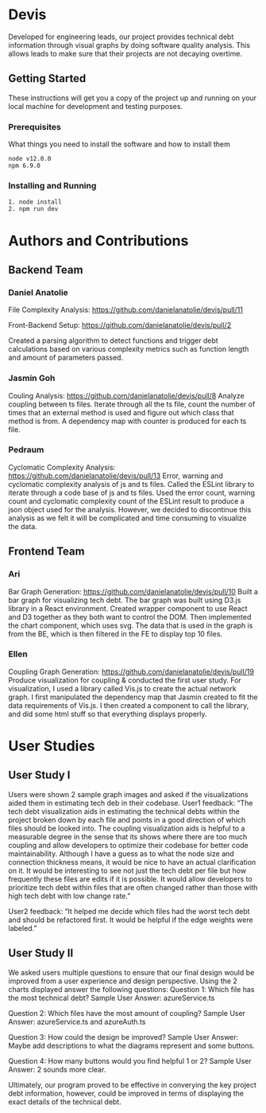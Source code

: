 # Devis

Developed for engineering leads, our project provides technical debt information through visual graphs by doing software quality analysis. This allows leads to make sure that their projects are not decaying overtime.

## Getting Started

These instructions will get you a copy of the project up and running on your local machine for development and testing purposes.

### Prerequisites

What things you need to install the software and how to install them

```
node v12.0.0
npm 6.9.0
```

### Installing and Running
```
1. node install
2. npm run dev
```

# Authors and Contributions
## Backend Team
### Daniel Anatolie
File Complexity Analysis: https://github.com/danielanatolie/devis/pull/11

Front-Backend Setup: https://github.com/danielanatolie/devis/pull/2

Created a parsing algorithm to detect functions and trigger debt calculations based on various complexity metrics such as function length and amount of parameters passed.

### Jasmin Goh
Couling Analysis: https://github.com/danielanatolie/devis/pull/8
Analyze coupling between ts files. Iterate through all the ts file, count the number of times that an external method is used and figure out which class that method is from. A dependency map with counter is produced for each ts file. 

### Pedraum
Cyclomatic Complexity Analysis: https://github.com/danielanatolie/devis/pull/13
Error, warning and cyclomatic complexity analysis of js and ts files. Called the ESLint library to iterate through a code base of js and ts files. Used the error count, warning count and cyclomatic complexity count of the ESLint result 
to produce a json object used for the analysis. However, we decided to discontinue this analysis as we felt it will be complicated and time consuming to visualize the data.

## Frontend Team
### Ari
Bar Graph Generation: https://github.com/danielanatolie/devis/pull/10
Built a bar graph for visualizing tech debt. The bar graph was built using D3.js library in a React environment. Created wrapper component to use React and D3 together as they both want to control the DOM. Then implemented the chart component, which uses svg. The data that is  used in the graph is from the BE, which is then filtered in the FE to display top 10 files.

### Ellen
Coupling Graph Generation: https://github.com/danielanatolie/devis/pull/19
Produce visualization for coupling & conducted the first user study. For visualization, I used a library called Vis.js to create the actual network graph. I first manipulated the dependency map that Jasmin created to fit the data requirements of Vis.js. I then created a component to call the library, and did some html stuff so that everything displays properly. 

# User Studies
## User Study I
Users were shown 2 sample graph images and asked if the visualizations aided them in estimating tech deb in their codebase. 
User1 feedback:
“The tech debt visualization aids in estimating the technical debts within the project broken down by each file and points in a good direction of which files should be looked into. The coupling visualization aids is helpful to a measurable degree in the sense that its shows where there are too much coupling and allow developers to optimize their codebase for better code maintainability. Although I have a guess as to what the node size and connection thickness means, it would be nice to have an actual clarification on it. It would be interesting to see not just the tech debt per file but how frequently these files are edits if it is possible. It would allow developers to prioritize tech debt within files that are often changed rather than those with high tech debt with low change rate.”

User2 feedback:
“It helped me decide which files had the worst tech debt and should be refactored first. It would be helpful if the edge weights were labeled.”

## User Study II 
We asked users multiple questions to ensure that our final design would be improved from a user experience and design perspective.
Using the 2 charts displayed answer the following questions:
Question 1: Which file has the most technical debt?
Sample User Answer: azureService.ts

Question 2: Which files have the most amount of coupling?
Sample User Answer: azureService.ts and azureAuth.ts

Question 3: How could the design be improved?
Sample User Answer: Maybe add descriptions to what the diagrams represent and some buttons.

Question 4: How many buttons would you find helpful 1 or 2?
Sample User Answer: 2 sounds more clear.

Ultimately, our program proved to be effective in converying the key project debt information, however, could be improved
in terms of displaying the exact details of the technical debt.
